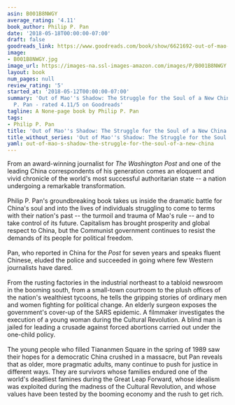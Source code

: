 ```yaml
---
asin: B001B8NWGY
average_rating: '4.11'
book_author: Philip P. Pan
date: '2018-05-18T00:00:00-07:00'
draft: false
goodreads_link: https://www.goodreads.com/book/show/6621692-out-of-mao-s-shadow
image:
- B001B8NWGY.jpg
image_url: https://images-na.ssl-images-amazon.com/images/P/B001B8NWGY.01._SCLZZZZZZZ.jpg
layout: book
num_pages: null
review_rating: '5'
started_at: '2018-05-12T00:00:00-07:00'
summary: 'Out of Mao''s Shadow: The Struggle for the Soul of a New China by Philip
  P. Pan - rated 4.11/5 on Goodreads'
tagline: A None-page book by Philip P. Pan
tags:
- Philip P. Pan
title: 'Out of Mao''s Shadow: The Struggle for the Soul of a New China'
title_without_series: 'Out of Mao''s Shadow: The Struggle for the Soul of a New China'
yaml: out-of-mao-s-shadow-the-struggle-for-the-soul-of-a-new-china
---
```


From an award-winning journalist for <i>The Washington Post</i> and one of the leading China correspondents of his generation comes an eloquent and vivid chronicle of the world's most successful authoritarian state -- a nation undergoing a remarkable transformation. <br /> <br /> Philip P. Pan's groundbreaking book takes us inside the dramatic battle for China's soul and into the lives of individuals struggling to come to terms with their nation's past -- the turmoil and trauma of Mao's rule -- and to take control of its future. Capitalism has brought prosperity and global respect to China, but the Communist government continues to resist the demands of its people for political freedom. <br /> <br /> Pan, who reported in China for the <i>Post</i> for seven years and speaks fluent Chinese, eluded the police and succeeded in going where few Western journalists have dared. <br /> <br /> From the rusting factories in the industrial northeast to a tabloid newsroom in the booming south, from a small-town courtroom to the plush offices of the nation's wealthiest tycoons, he tells the gripping stories of ordinary men and women fighting for political change. An elderly surgeon exposes the government's cover-up of the SARS epidemic. A filmmaker investigates the execution of a young woman during the Cultural Revolution. A blind man is jailed for leading a crusade against forced abortions carried out under the one-child policy. <br /> <br /> The young people who filled Tiananmen Square in the spring of 1989 saw their hopes for a democratic China crushed in a massacre, but Pan reveals that as older, more pragmatic adults, many continue to push for justice in different ways. They are survivors whose families endured one of the world's deadliest famines during the Great Leap Forward, whose idealism was exploited during the madness of the Cultural Revolution, and whose values have been tested by the booming economy and the rush to get rich.
